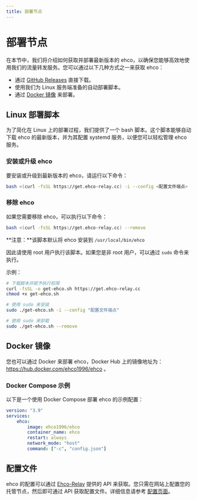 ```yaml
---
title: 部署节点
---
```


# 部署节点

在本节中，我们将介绍如何获取并部署最新版本的 ehco，以确保您能够高效地使用我们的流量转发服务。您可以通过以下几种方式之一来获取 ehco：

-   通过 [GitHub Releases](https://github.com/Ehco1996/ehco/releases) 直接下载。
-   使用我们为 Linux 服务端准备的自动部署脚本。
-   通过 [Docker 镜像](#docker) 来部署。

## Linux 部署脚本

为了简化在 Linux 上的部署过程，我们提供了一个 bash 脚本。这个脚本能够自动下载 ehco 的最新版本，并为其配置 systemd 服务，以便您可以轻松管理 ehco 服务。

### 安装或升级 ehco

要安装或升级到最新版本的 ehco，请运行以下命令：

```bash
bash <(curl -fsSL https://get.ehco-relay.cc) -i --config <配置文件端点>
```

### 移除 ehco

如果您需要移除 ehco，可以执行以下命令：

```bash
bash <(curl -fsSL https://get.ehco-relay.cc) --remove
```

**注意：**该脚本默认将 ehco 安装到 `/usr/local/bin/ehco`

因此请使用 root 用户执行该脚本。如果您是非 root 用户，可以通过 `sudo` 命令来执行。

示例：

```bash
# 下载脚本并赋予执行权限
curl -fsSL -o get-ehco.sh https://get.ehco-relay.cc
chmod +x get-ehco.sh

# 使用 sudo 来安装
sudo ./get-ehco.sh -i --config "配置文件端点"

# 使用 sudo 来卸载
sudo ./get-ehco.sh --remove
```

## Docker 镜像

您也可以通过 Docker 来部署 ehco，Docker Hub 上的镜像地址为：<https://hub.docker.com/ehco1996/ehco> 。

### Docker Compose 示例

以下是一个使用 Docker Compose 部署 ehco 的示例配置：

```yaml
version: "3.9"
services:
    ehco:
        image: ehco1996/ehco
        container_name: ehco
        restart: always
        network_mode: "host"
        command: ["-c", "config.json"]
```

## 配置文件

ehco 的配置可以通过 [Ehco-Relay](https://ehco-relay.cc) 提供的 API 来获取。您只需在网站上配置您的托管节点，然后即可通过 API 获取配置文件。详细信息请参考 [配置页面](manage.md)。
